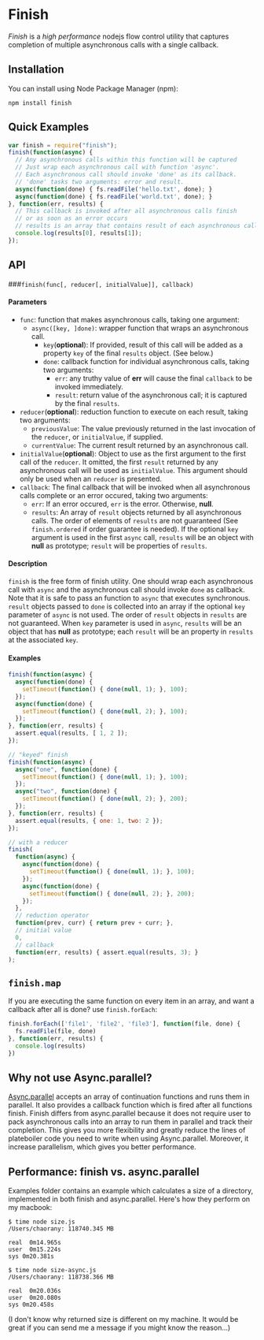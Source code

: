 # Finish

*Finish* is a *high performance* nodejs flow control utility that captures
completion of multiple asynchronous calls with a single callback.

## Installation
You can install using Node Package Manager (npm):

    npm install finish

## Quick Examples
```javascript
var finish = require("finish");
finish(function(async) {
  // Any asynchronous calls within this function will be captured
  // Just wrap each asynchronous call with function 'async'.
  // Each asynchronous call should invoke 'done' as its callback.
  // 'done' tasks two arguments: error and result.
  async(function(done) { fs.readFile('hello.txt', done); }
  async(function(done) { fs.readFile('world.txt', done); }
}, function(err, results) {
  // This callback is invoked after all asynchronous calls finish
  // or as soon as an error occurs
  // results is an array that contains result of each asynchronous call
  console.log(results[0], results[1]);
});
```

## API
###`finish(func[, reducer[, initialValue]], callback)`
#### Parameters
* `func`: function that makes asynchronous calls, taking one argument:
  * `async([key, ]done)`: wrapper function that wraps an asynchronous call.
    * `key`(__optional__): If provided, result of this call will be added as a
      property `key` of the final `results` object. (See below.)
    * `done`: callback function for individual asynchronous calls, taking two
      arguments:
      * `err`: any truthy value of __err__ will cause the final `callback` to
        be invoked immediately.
      * `result`: return value of the asynchronous call; it is captured by the
        final `results`.
* `reducer`(__optional__): reduction function to execute on each result, taking
  two arguments:
  * `previousValue`: The value previously returned in the last invocation of
    the `reducer`, or `initialValue`, if supplied.
  * `currentValue`: The current result returned by an asynchronous call.
* `initialValue`(__optional__): Object to use as the first argument to the first
  call of the `reducer`. It omitted, the first `result` returned by any
asynchronous call will be used as `initialValue`. This argument should only be
used when an `reducer` is presented.
* `callback`: The final callback that will be invoked when all asynchronous
  calls complete or an error occured, taking two arguments:
  * `err`: If an error occured, `err` is the error. Otherwise, __null__.
  * `results`: An array of `result` objects returned by all asynchronous
    calls. The order of elements of `results` are not guaranteed (See
`finish.ordered` if order guarantee is needed). If the optional `key` argument
is used in the first `async` call, `results` will be an object with __null__ as
prototype; `result` will be properties of `results`.

#### Description
`finish` is the free form of finish utility. One should wrap each asynchronous
call with `async` and the asynchronous call should invoke `done` as callback.
Note that it is safe to pass an function to `async` that executes synchronous.
`result` objects passed to `done` is collected into an array if the optional
`key` parameter of `async` is not used. The order of `result` objects in
`results` are not guaranteed. When `key` parameter is used in `async`, `results`
will be an object that has __null__ as prototype; each `result` will be an
property in `results` at the associated `key`.

#### Examples
```javascript
finish(function(async) {
  async(function(done) {
    setTimeout(function() { done(null, 1); }, 100);
  });
  async(function(done) {
    setTimeout(function() { done(null, 2); }, 100);
  });
}, function(err, results) {
  assert.equal(results, [ 1, 2 ]);
});

// "keyed" finish
finish(function(async) {
  async("one", function(done) {
    setTimeout(function() { done(null, 1); }, 100);
  });
  async("two", function(done) {
    setTimeout(function() { done(null, 2); }, 200);
  });
}, function(err, results) {
  assert.equal(results, { one: 1, two: 2 });
});

// with a reducer
finish(
  function(async) {
    async(function(done) {
      setTimeout(function() { done(null, 1); }, 100);
    });
    async(function(done) {
      setTimeout(function() { done(null, 2); }, 200);
    });
  },
  // reduction operator
  function(prev, curr) { return prev + curr; },
  // initial value
  0,
  // callback
  function(err, results) { assert.equal(results, 3); }
);
```

## `finish.map`

If you are executing the same function on every item in an array, and want a
callback after all is done? use `finish.forEach`:

```javascript
finish.forEach(['file1', 'file2', 'file3'], function(file, done) { 
  fs.readFile(file, done)
}, function(err, results) {
  console.log(results)
})
```

## Why not use Async.parallel?

[Async.parallel](http://github.com/caolan/async#parallel) accepts an array of continuation functions and runs them in parallel. It also provides a callback function which is fired after all functions finish. 
Finish differs from async.parallel because it does not require user to pack asynchronous calls into an array to run them in parallel and track their completion. This gives you more flexibility and greatly reduce the lines of plateboiler code you need to write when using Async.parallel.
Moreover, it increase parallelism, which gives you better performance.

## Performance: finish vs. async.parallel

Examples folder contains an example which calculates a size of a directory, implemented in both finish and async.parallel.
Here's how they perform on my macbook:

    $ time node size.js 
    /Users/chaorany: 118740.345 MB

    real  0m14.965s
    user  0m15.224s
    sys 0m20.381s
    
    $ time node size-async.js 
    /Users/chaorany: 118738.366 MB

    real  0m20.036s
    user  0m20.080s
    sys 0m20.458s

(I don't know why returned size is different on my machine. It would be great if you can send me a message if you might know the reason...)

